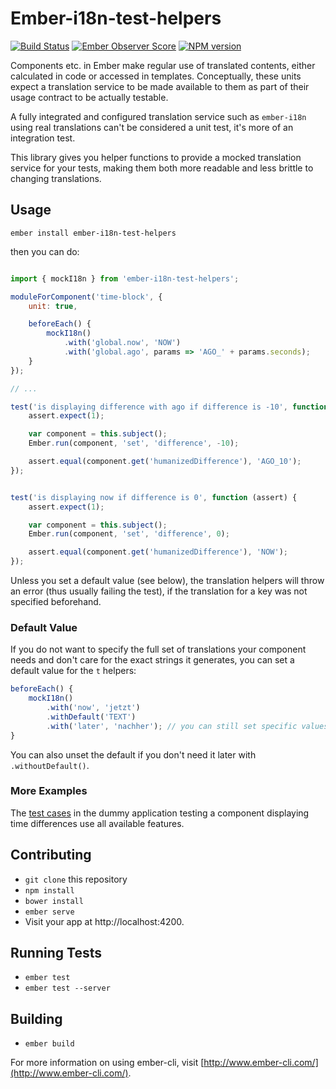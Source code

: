 # Ember-i18n-test-helpers

[![Build Status](https://travis-ci.org/thriqon/ember-i18n-test-helpers.svg?branch=master)](https://travis-ci.org/thriqon/ember-i18n-test-helpers) [![Ember Observer Score](http://emberobserver.com/badges/ember-i18n-test-helpers.svg)](http://emberobserver.com/addons/ember-i18n-test-helpers)
[![NPM version](https://img.shields.io/npm/v/ember-i18n-test-helpers.svg)](https://www.npmjs.com/package/ember-i18n-test-helpers)

Components etc. in Ember make regular use of translated contents, either
calculated in code or accessed in templates.
Conceptually, these units expect a translation service to be made
available to them as part of their usage contract to be actually testable.

A fully integrated and configured translation service such as `ember-i18n`
using real translations can't be considered a unit test, it's more of an integration
test.

This library gives you helper functions to provide a mocked translation service for
your tests, making them both more readable and less brittle to changing translations.

## Usage

    ember install ember-i18n-test-helpers

then you can do:

```javascript

import { mockI18n } from 'ember-i18n-test-helpers';

moduleForComponent('time-block', {
	unit: true,

	beforeEach() {
		mockI18n()
			.with('global.now', 'NOW')
			.with('global.ago', params => 'AGO_' + params.seconds);
	}
});

// ...

test('is displaying difference with ago if difference is -10', function (assert) {
	assert.expect(1);

	var component = this.subject();
	Ember.run(component, 'set', 'difference', -10);

	assert.equal(component.get('humanizedDifference'), 'AGO_10');
});


test('is displaying now if difference is 0', function (assert) {
	assert.expect(1);

	var component = this.subject();
	Ember.run(component, 'set', 'difference', 0);

	assert.equal(component.get('humanizedDifference'), 'NOW');
});
```

Unless you set a default value (see below), the translation helpers will throw an error
(thus usually failing the test), if the translation for a key was not specified beforehand.

### Default Value

If you do not want to specify the full set of translations your component needs
and don't care for the exact strings it generates, you can set a default value
for the `t` helpers:

```javascript
beforeEach() {
	mockI18n()
		.with('now', 'jetzt')
		.withDefault('TEXT')
		.with('later', 'nachher'); // you can still set specific values, taking precedence.
}
```

You can also unset the default if you don't need it later with `.withoutDefault()`.

### More Examples

The [test cases](tests/unit/time-block-test.js)
in the dummy application testing a component displaying time differences
use all available features.

## Contributing

* `git clone` this repository
* `npm install`
* `bower install`
* `ember serve`
* Visit your app at http://localhost:4200.

## Running Tests

* `ember test`
* `ember test --server`

## Building

* `ember build`

For more information on using ember-cli, visit [http://www.ember-cli.com/](http://www.ember-cli.com/).

